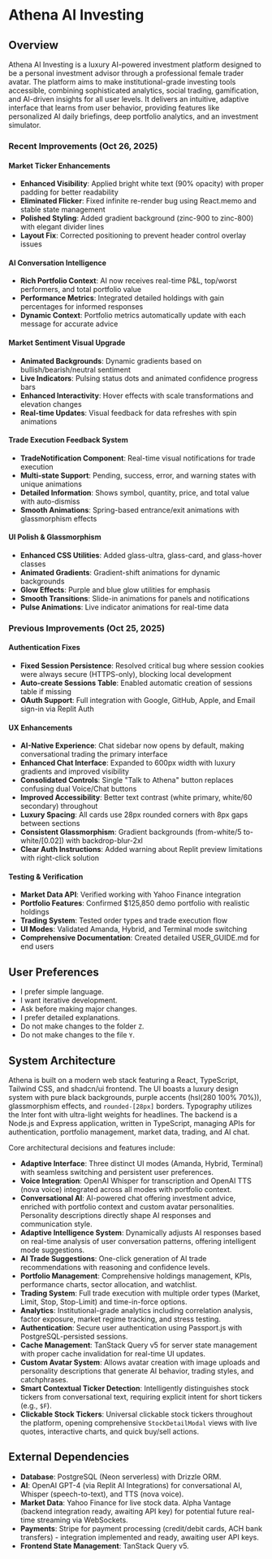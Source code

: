 # Athena AI Investing

## Overview
Athena AI Investing is a luxury AI-powered investment platform designed to be a personal investment advisor through a professional female trader avatar. The platform aims to make institutional-grade investing tools accessible, combining sophisticated analytics, social trading, gamification, and AI-driven insights for all user levels. It delivers an intuitive, adaptive interface that learns from user behavior, providing features like personalized AI daily briefings, deep portfolio analytics, and an investment simulator.

### Recent Improvements (Oct 26, 2025)

#### Market Ticker Enhancements
- **Enhanced Visibility**: Applied bright white text (90% opacity) with proper padding for better readability
- **Eliminated Flicker**: Fixed infinite re-render bug using React.memo and stable state management
- **Polished Styling**: Added gradient background (zinc-900 to zinc-800) with elegant divider lines
- **Layout Fix**: Corrected positioning to prevent header control overlay issues

#### AI Conversation Intelligence
- **Rich Portfolio Context**: AI now receives real-time P&L, top/worst performers, and total portfolio value
- **Performance Metrics**: Integrated detailed holdings with gain percentages for informed responses
- **Dynamic Context**: Portfolio metrics automatically update with each message for accurate advice

#### Market Sentiment Visual Upgrade
- **Animated Backgrounds**: Dynamic gradients based on bullish/bearish/neutral sentiment
- **Live Indicators**: Pulsing status dots and animated confidence progress bars
- **Enhanced Interactivity**: Hover effects with scale transformations and elevation changes
- **Real-time Updates**: Visual feedback for data refreshes with spin animations

#### Trade Execution Feedback System
- **TradeNotification Component**: Real-time visual notifications for trade execution
- **Multi-state Support**: Pending, success, error, and warning states with unique animations
- **Detailed Information**: Shows symbol, quantity, price, and total value with auto-dismiss
- **Smooth Animations**: Spring-based entrance/exit animations with glassmorphism effects

#### UI Polish & Glassmorphism
- **Enhanced CSS Utilities**: Added glass-ultra, glass-card, and glass-hover classes
- **Animated Gradients**: Gradient-shift animations for dynamic backgrounds
- **Glow Effects**: Purple and blue glow utilities for emphasis
- **Smooth Transitions**: Slide-in animations for panels and notifications
- **Pulse Animations**: Live indicator animations for real-time data

### Previous Improvements (Oct 25, 2025)

#### Authentication Fixes
- **Fixed Session Persistence**: Resolved critical bug where session cookies were always secure (HTTPS-only), blocking local development
- **Auto-create Sessions Table**: Enabled automatic creation of sessions table if missing
- **OAuth Support**: Full integration with Google, GitHub, Apple, and Email sign-in via Replit Auth

#### UX Enhancements
- **AI-Native Experience**: Chat sidebar now opens by default, making conversational trading the primary interface
- **Enhanced Chat Interface**: Expanded to 600px width with luxury gradients and improved visibility
- **Consolidated Controls**: Single "Talk to Athena" button replaces confusing dual Voice/Chat buttons
- **Improved Accessibility**: Better text contrast (white primary, white/60 secondary) throughout
- **Luxury Spacing**: All cards use 28px rounded corners with 8px gaps between sections
- **Consistent Glassmorphism**: Gradient backgrounds (from-white/5 to-white/[0.02]) with backdrop-blur-2xl
- **Clear Auth Instructions**: Added warning about Replit preview limitations with right-click solution

#### Testing & Verification
- **Market Data API**: Verified working with Yahoo Finance integration
- **Portfolio Features**: Confirmed $125,850 demo portfolio with realistic holdings
- **Trading System**: Tested order types and trade execution flow
- **UI Modes**: Validated Amanda, Hybrid, and Terminal mode switching
- **Comprehensive Documentation**: Created detailed USER_GUIDE.md for end users

## User Preferences
- I prefer simple language.
- I want iterative development.
- Ask before making major changes.
- I prefer detailed explanations.
- Do not make changes to the folder `Z`.
- Do not make changes to the file `Y`.

## System Architecture
Athena is built on a modern web stack featuring a React, TypeScript, Tailwind CSS, and shadcn/ui frontend. The UI boasts a luxury design system with pure black backgrounds, purple accents (hsl(280 100% 70%)), glassmorphism effects, and `rounded-[28px]` borders. Typography utilizes the Inter font with ultra-light weights for headlines. The backend is a Node.js and Express application, written in TypeScript, managing APIs for authentication, portfolio management, market data, trading, and AI chat.

Core architectural decisions and features include:
- **Adaptive Interface**: Three distinct UI modes (Amanda, Hybrid, Terminal) with seamless switching and persistent user preferences.
- **Voice Integration**: OpenAI Whisper for transcription and OpenAI TTS (nova voice) integrated across all modes with portfolio context.
- **Conversational AI**: AI-powered chat offering investment advice, enriched with portfolio context and custom avatar personalities. Personality descriptions directly shape AI responses and communication style.
- **Adaptive Intelligence System**: Dynamically adjusts AI responses based on real-time analysis of user conversation patterns, offering intelligent mode suggestions.
- **AI Trade Suggestions**: One-click generation of AI trade recommendations with reasoning and confidence levels.
- **Portfolio Management**: Comprehensive holdings management, KPIs, performance charts, sector allocation, and watchlist.
- **Trading System**: Full trade execution with multiple order types (Market, Limit, Stop, Stop-Limit) and time-in-force options.
- **Analytics**: Institutional-grade analytics including correlation analysis, factor exposure, market regime tracking, and stress testing.
- **Authentication**: Secure user authentication using Passport.js with PostgreSQL-persisted sessions.
- **Cache Management**: TanStack Query v5 for server state management with proper cache invalidation for real-time UI updates.
- **Custom Avatar System**: Allows avatar creation with image uploads and personality descriptions that generate AI behavior, trading styles, and catchphrases.
- **Smart Contextual Ticker Detection**: Intelligently distinguishes stock tickers from conversational text, requiring explicit intent for short tickers (e.g., `$F`).
- **Clickable Stock Tickers**: Universal clickable stock tickers throughout the platform, opening comprehensive `StockDetailModal` views with live quotes, interactive charts, and quick buy/sell actions.

## External Dependencies
- **Database**: PostgreSQL (Neon serverless) with Drizzle ORM.
- **AI**: OpenAI GPT-4 (via Replit AI Integrations) for conversational AI, Whisper (speech-to-text), and TTS (nova voice).
- **Market Data**: Yahoo Finance for live stock data. Alpha Vantage (backend integration ready, awaiting API key) for potential future real-time streaming via WebSockets.
- **Payments**: Stripe for payment processing (credit/debit cards, ACH bank transfers) - integration implemented and ready, awaiting user API keys.
- **Frontend State Management**: TanStack Query v5.
